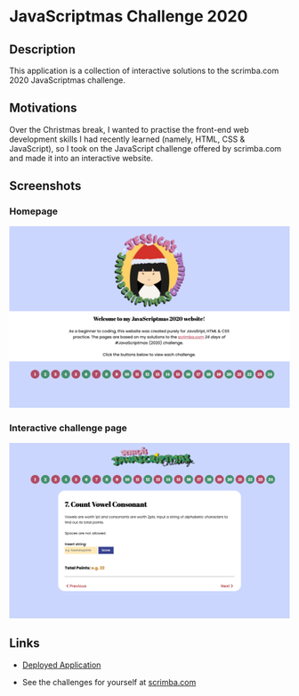 # JavaScriptmas Challenge 2020 

## Description 

This application is a collection of interactive solutions to the scrimba.com 2020 JavaScriptmas challenge. 

## Motivations

Over the Christmas break, I wanted to practise the front-end web development skills I had recently learned (namely, HTML, CSS & JavaScript), so I took on the JavaScript challenge offered by scrimba.com and made it into an interactive website. 

## Screenshots 

### Homepage 

![Jessica's JavaScriptmas homepage](/assets/images/readme/homepage.png)

### Interactive challenge page 

![Jessica's JavaScriptmas challenge interactive page](/assets/images/readme/interactive.png)

## Links 

- [Deployed Application](https://jkaho.github.io/javascriptmas/)

- See the challenges for yourself at [scrimba.com](https://scrimba.com/learn/adventcalendar)

